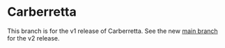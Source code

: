 # Carberretta

This branch is for the v1 release of Carberretta. See the new [main branch](https://github.com/Carberra/Carberretta/tree/main) for the v2 release.

